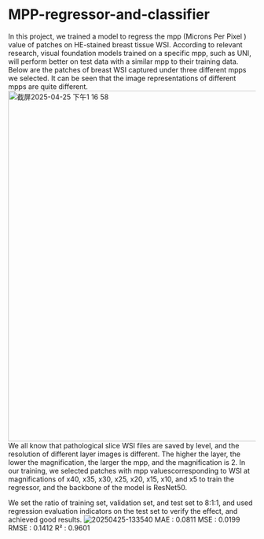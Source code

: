 # MPP-regressor-and-classifier
In this project, we trained a model to regress the mpp (Microns Per Pixel
) value of patches on HE-stained breast tissue WSI. According to relevant research, visual foundation models trained on a specific mpp, such as UNI, will perform better on test data with a similar mpp to their training data. Below are the patches of breast WSI captured under three different mpps we selected. It can be seen that the image representations of different mpps are quite different.
<img width="712" alt="截屏2025-04-25 下午1 16 58" src="https://github.com/user-attachments/assets/1bbbdc57-6211-419e-889f-1b56a5308c79" />
We all know that pathological slice WSI files are saved by level, and the resolution of different layer images is different. The higher the layer, the lower the magnification, the larger the mpp, and the magnification is 2. In our training, we selected patches with mpp values ​​corresponding to WSI at magnifications of x40, x35, x30, x25, x20, x15, x10, and x5 to train the regressor, and the backbone of the model is ResNet50.

We set the ratio of training set, validation set, and test set to 8:1:1, and used regression evaluation indicators on the test set to verify the effect, and achieved good results.
![20250425-133540](https://github.com/user-attachments/assets/8d91fb15-4f00-4204-bc70-ec85c836fbad)
MAE  : 0.0811
MSE  : 0.0199
RMSE : 0.1412
R²   : 0.9601


